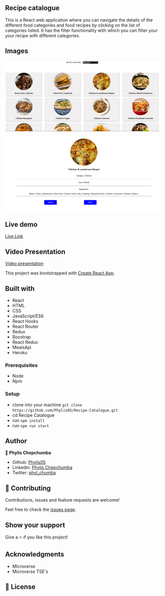 ## Recipe catalogue

This is a React web application where you can navigate the details of the different food categories and food recipes by clicking on the list of categories listed. It has the filter functionality with which you can filter your your recipe with different categories.

## Images
![recipe](./images/app.png)

![food](./images/app2.png)

## Live demo
[Live Link](https://phyl-recipe-book.herokuapp.com/)

## Video Presentation
[Video presentation]()

This project was bootstrapped with [Create React App](https://github.com/facebook/create-react-app).

## Built with
- React
- HTML
- CSS
- JavaScript/ES6
- React Hooks
- React Router
- Redux
- Boostrap
- React Redux
- MealsApi
- Heroku

### Prerequisites

- Node
- Npm

### Setup

- clone into your machine `git clone https://github.com/Phylis05/Recipe-Catalogue.git`
- cd Recipe Catalogue
- run `npm install`
- run `npm run start`

## Author

👤 **Phylis Chepchumba**

- Github: [Phylis05](https://github.com/phylis05)
- Linkedin: [Phylis Chepchumba](https://linkedin.com/phylis-chepchumba)
- Twitter: [phyl_chumba](https://twitter.com/phyl_chumba)
## 🤝 Contributing

Contributions, issues and feature requests are welcome!

Feel free to check the [issues page](https://github.com/Phylis05/Recipe-Catalogue/issues).

## Show your support

Give a ⭐️ if you like this project!

## Acknowledgments

- MIcroverse
- Microverse TSE's

## 📝 License

